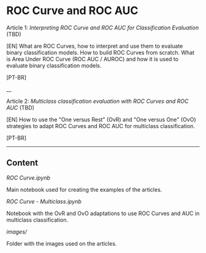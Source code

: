 # ROC Curve and ROC AUC

Article 1: *Interpreting ROC Curve and ROC AUC for Classification Evaluation* (TBD)

[EN] What are ROC Curves, how to interpret and use them to evaluate binary classification models. How to build ROC Curves from scratch. What is Area Under ROC Curve (ROC AUC / AUROC) and how it is used to evaluate binary classification models.

[PT-BR] 

__

Article 2: *Multiclass classification evaluation with ROC Curves and ROC AUC* (TBD)

[EN] How to use the "One versus Rest" (OvR) and "One versus One" (OvO) strategies to adapt ROC Curves and ROC AUC for multiclass classification.

[PT-BR] 

___

## Content

*ROC Curve.ipynb*

Main notebook used for creating the examples of the articles.

*ROC Curve - Multiclass.ipynb*

Notebook with the OvR and OvO adaptations to use ROC Curves and AUC in multiclass classification.

*images/*

Folder with the images used on the articles.
